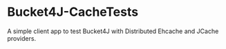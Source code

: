 # Bucket4J-CacheTests

A simple client app to test Bucket4J with Distributed Ehcache and JCache providers.